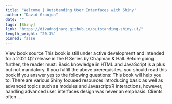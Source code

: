 ```yaml
---
title: "Welcome | Outstanding User Interfaces with Shiny"
author: "David Granjon"
date: ""
tags: [Shiny]
link: "https://divadnojnarg.github.io/outstanding-shiny-ui/"
length_weight: "20.3%"
pinned: false
---
```


View book source This book is still under active development and intended for a 2021 Q2 release in the R Series by Chapman
& Hall. Before going further, the reader must: Basic knowledge in HTML and JavaScript is a plus but not mandatory. If you fulfill the above prerequisites, you should read this book if you answer yes to the following questions: This book will help you to: There are various Shiny focused resources introducing basic as well as advanced topics such as modules and Javascript/R interactions, however, handling advanced user interfaces design was never an emphasis. Clients often ...
